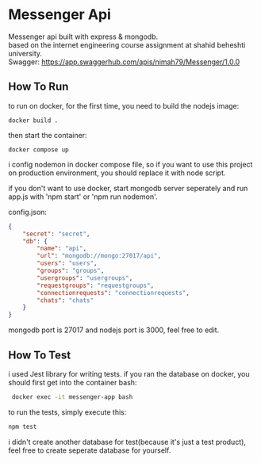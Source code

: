 # Messenger Api
Messenger api built with express &amp; mongodb.<br>
based on the internet engineering course assignment at shahid beheshti university.<br>
Swagger: <a href="https://app.swaggerhub.com/apis/nimah79/Messenger/1.0.0">https://app.swaggerhub.com/apis/nimah79/Messenger/1.0.0</a>

## How To Run
to run on docker, for the first time, you need to build the nodejs image:
```
docker build .
```

then start the container:
```
docker compose up
```

i config nodemon in docker compose file, so if you want to use this project on production environment, you should replace it with node script.

if you don't want to use docker, start mongodb server seperately and run app.js with 'npm start' or 'npm run nodemon'.

config.json:
```json
{
    "secret": "secret",
    "db": {
        "name": "api",
        "url": "mongodb://mongo:27017/api",
        "users": "users",
        "groups": "groups",
        "usergroups": "usergroups",
        "requestgroups": "requestgroups",
        "connectionrequests": "connectionrequests",
        "chats": "chats"
    }
}
```

mongodb port is 27017 and nodejs port is 3000, feel free to edit.

## How To Test
i used Jest library for writing tests. if you ran the database on docker, you should first get into the container bash:
```bash
 docker exec -it messenger-app bash
```
to run the tests, simply execute this:
```bash
npm test
```
i didn't create another database for test(because it's just a test product), feel free to create seperate database for yourself.

